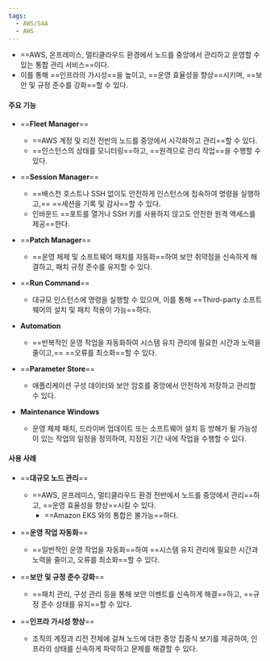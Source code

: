 ```yaml
---
tags:
  - AWS/SAA
  - AWS
---
```


- ==AWS, 온프레미스, 멀티클라우드 환경에서 노드를 중앙에서 관리하고 운영할 수 있는 통합 관리 서비스==이다. 
- 이를 통해 ==인프라의 가시성==을 높이고, ==운영 효율성을 향상==시키며, ==보안 및 규정 준수를 강화==할 수 있다.

#### **주요 기능**

- ==**Fleet Manager**==
	- ==AWS 계정 및 리전 전반의 노드를 중앙에서 시각화하고 관리==할 수 있다. 
	- ==인스턴스의 상태를 모니터링==하고, ==원격으로 관리 작업==을 수행할 수 있다.

- ==**Session Manager**==
	- ==배스천 호스트나 SSH 없이도 안전하게 인스턴스에 접속하여 명령을 실행하고,== 
	  ==세션을 기록 및 감사==할 수 있다.
	- 인바운드 ==포트를 열거나 SSH 키를 사용하지 않고도 안전한 원격 액세스를 제공==한다.

- ==**Patch Manager**==
	- ==운영 체제 및 소프트웨어 패치를 자동화==하여 보안 취약점을 신속하게 해결하고, 
	  패치 규정 준수를 유지할 수 있다.

- ==**Run Command**==
	- 대규모 인스턴스에 명령을 실행할 수 있으며, 
	  이를 통해 ==Third-party 소프트웨어의 설치 및 패치 적용이 가능==하다.

- **Automation**
	- ==반복적인 운영 작업을 자동화하여 시스템 유지 관리에 필요한 시간과 노력을 줄이고,== 
	  ==오류를 최소화==할 수 있다.

- ==**Parameter Store**==
	- 애플리케이션 구성 데이터와 보안 암호를 중앙에서 안전하게 저장하고 관리할 수 있다.

- **Maintenance Windows**
	- 운영 체제 패치, 드라이버 업데이트 또는 소프트웨어 설치 등 방해가 될 가능성이 있는 작업의 일정을 정의하여, 지정된 기간 내에 작업을 수행할 수 있다.


#### **사용 사례**

- ==**대규모 노드 관리**==
	- ==AWS, 온프레미스, 멀티클라우드 환경 전반에서 노드를 중앙에서 관리==하고, ==운영 효율성을 향상==시킬 수 있다.
		- ==Amazon EKS 와의 통합은 불가능==하다.

- ==**운영 작업 자동화**==
	- ==일반적인 운영 작업을 자동화==하여 ==시스템 유지 관리에 필요한 시간과 노력을 줄이고, 오류를 최소화==할 수 있다.

- ==**보안 및 규정 준수 강화**==
	- ==패치 관리, 구성 관리 등을 통해 보안 이벤트를 신속하게 해결==하고, ==규정 준수 상태를 유지==할 수 있다.

- ==**인프라 가시성 향상**==
	- 조직의 계정과 리전 전체에 걸쳐 노드에 대한 중앙 집중식 보기를 제공하여, 인프라의 상태를 신속하게 파악하고 문제를 해결할 수 있다.
